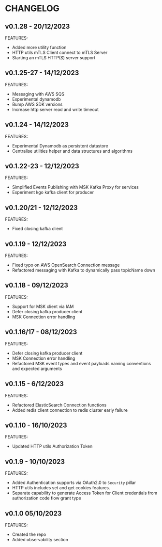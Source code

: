 # CHANGELOG

## v0.1.28 -  20/12/2023

FEATURES:

* Added more utility function
* HTTP utils mTLS Client connect to mTLS Server
* Starting an mTLS HTTP(S) server support

## v0.1.25-27 -  14/12/2023

FEATURES:

* Messaging with AWS SQS
* Experimental dynamodb
* Bump AWS SDK versions
* Increase http server read and write timeout


## v0.1.24 -  14/12/2023

FEATURES:

* Experimental Dynamodb as persistent datastore
* Centralise utilities helper and data structures and algorithms

## v0.1.22-23 -  12/12/2023

FEATURES:

* Simplified Events Publishing with MSK Kafka Proxy for services
* Experiment kgo kafka client for producer

## v0.1.20/21 -  12/12/2023

FEATURES:

* Fixed closing kafka client

## v0.1.19 -  12/12/2023

FEATURES:

* Fixed typo on AWS OpenSearch Connection message
* Refactored messaging with Kafka to dynamically pass topicName down

## v0.1.18 -  09/12/2023

FEATURES:

* Support for MSK client via IAM 
* Defer closing kafka producer client
* MSK Connection error handling

## v0.1.16/17 -  08/12/2023

FEATURES:

* Defer closing kafka producer client
* MSK Connection error handling
* Refactored MSK event types and event payloads naming conventions and expected arguments

## v0.1.15 -  6/12/2023

FEATURES:

* Refactored ElasticSearch Connection functions
* Added redis client connection to redis cluster early failure

## v0.1.10 -  16/10/2023

FEATURES:

* Updated HTTP utils Authorization Token

## v0.1.9 -  10/10/2023

FEATURES:

* Added Authentication supports via OAuth2.0 to `Security` pillar
* HTTP utils includes set and get cookies features.
* Separate capability to generate Access Token for Client credentials from authorization code flow grant type


## v0.1.0 05/10/2023

FEATURES:

* Created the repo
* Added observability section

